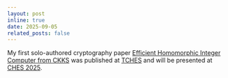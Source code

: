 ```yaml
---
layout: post
inline: true
date: 2025-09-05
related_posts: false
---
```


My first solo-authored cryptography paper [Efficient Homomorphic Integer Computer from CKKS](https://eprint.iacr.org/2025/066) was published at [TCHES](https://tches.iacr.org/) and will be presented at [CHES 2025](https://ches.iacr.org/2025/).
